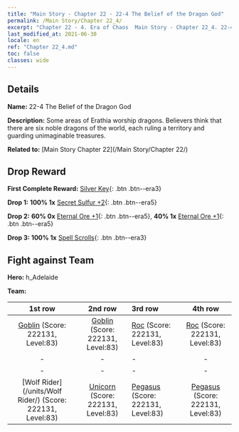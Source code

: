 ```yaml
---
title: "Main Story - Chapter 22 - 22-4 The Belief of the Dragon God"
permalink: /Main Story/Chapter 22_4/
excerpt: "Chapter 22 - 4. Era of Chaos  Main Story - Chapter 22_4. 22-4 The Belief of the Dragon God"
last_modified_at: 2021-06-30
locale: en
ref: "Chapter 22_4.md"
toc: false
classes: wide
---
```


## Details

 **Name:** 22-4 The Belief of the Dragon God

 **Description:** Some areas of Erathia worship dragons. Believers think that there are six noble dragons of the world, each ruling a territory and guarding unimaginable treasures.

 **Related to:** [Main Story Chapter 22](/Main Story/Chapter 22/)

## Drop Reward

 **First Complete Reward:** [Silver Key](/Items/con_693/){: .btn .btn--era3}

 **Drop 1:** **100% 1x** [Secret Sulfur +2](/Items/mat_78/){: .btn .btn--era5}

 **Drop 2:** **60% 0x** [Eternal Ore +1](/Items/mat_68/){: .btn .btn--era5}, **40% 1x** [Eternal Ore +1](/Items/mat_68/){: .btn .btn--era5}

 **Drop 3:** **100% 1x** [Spell Scrolls](/Items/con_694/){: .btn .btn--era3}


## Fight against Team
 **Hero:** h_Adelaide

 **Team:**


  | 1st row | 2nd row | 3rd row | 4th row |
  |:----:|:----:|:----|:----:|
  | [Goblin](/units/Goblin/) (Score: 222131, Level:83)  | [Goblin](/units/Goblin/) (Score: 222131, Level:83)  | [Roc](/units/Roc/) (Score: 222131, Level:83)  | [Roc](/units/Roc/) (Score: 222131, Level:83)  |
  | - | - | - | - |
  | - | - | - | - |
  | [Wolf Rider](/units/Wolf Rider/) (Score: 222131, Level:83)  | [Unicorn](/units/Unicorn/) (Score: 222131, Level:83)  | [Pegasus](/units/Pegasus/) (Score: 222131, Level:83)  | [Pegasus](/units/Pegasus/) (Score: 222131, Level:83)  |


